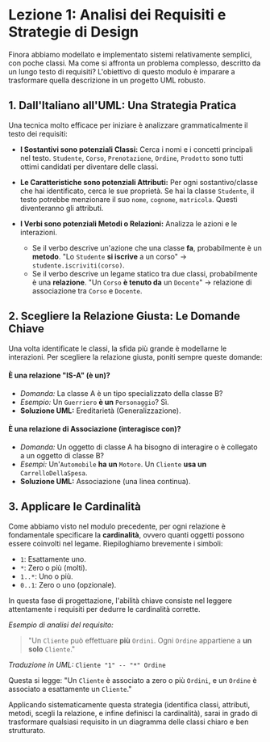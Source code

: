 # Lezione 1: Analisi dei Requisiti e Strategie di Design

Finora abbiamo modellato e implementato sistemi relativamente semplici, con poche classi. Ma come si affronta un problema complesso, descritto da un lungo testo di requisiti? L'obiettivo di questo modulo è imparare a trasformare quella descrizione in un progetto UML robusto.

## 1. Dall'Italiano all'UML: Una Strategia Pratica

Una tecnica molto efficace per iniziare è analizzare grammaticalmente il testo dei requisiti:

*   **I Sostantivi sono potenziali Classi:** Cerca i nomi e i concetti principali nel testo. `Studente`, `Corso`, `Prenotazione`, `Ordine`, `Prodotto` sono tutti ottimi candidati per diventare delle classi.

*   **Le Caratteristiche sono potenziali Attributi:** Per ogni sostantivo/classe che hai identificato, cerca le sue proprietà. Se hai la classe `Studente`, il testo potrebbe menzionare il suo `nome`, `cognome`, `matricola`. Questi diventeranno gli attributi.

*   **I Verbi sono potenziali Metodi o Relazioni:** Analizza le azioni e le interazioni.
    *   Se il verbo descrive un'azione che una classe **fa**, probabilmente è un **metodo**. "Lo `Studente` **si iscrive** a un corso" -> `studente.iscriviti(corso)`.
    *   Se il verbo descrive un legame statico tra due classi, probabilmente è una **relazione**. "Un `Corso` **è tenuto da** un `Docente`" -> relazione di associazione tra `Corso` e `Docente`.

## 2. Scegliere la Relazione Giusta: Le Domande Chiave

Una volta identificate le classi, la sfida più grande è modellarne le interazioni. Per scegliere la relazione giusta, poniti sempre queste domande:

#### **È una relazione "IS-A" (è un)?**
*   *Domanda:* La classe A è un tipo specializzato della classe B?
*   *Esempio:* Un `Guerriero` **è un** `Personaggio`? Sì.
*   **Soluzione UML:** Ereditarietà (Generalizzazione).

#### **È una relazione di Associazione (interagisce con)?**
*   *Domanda:* Un oggetto di classe A ha bisogno di interagire o è collegato a un oggetto di classe B?
*   *Esempi:* Un'`Automobile` **ha un** `Motore`. Un `Cliente` **usa un** `CarrelloDellaSpesa`.
*   **Soluzione UML:** Associazione (una linea continua).

## 3. Applicare le Cardinalità

Come abbiamo visto nel modulo precedente, per ogni relazione è fondamentale specificare la **cardinalità**, ovvero quanti oggetti possono essere coinvolti nel legame. Riepiloghiamo brevemente i simboli:

*   `1`: Esattamente uno.
*   `*`: Zero o più (molti).
*   `1..*`: Uno o più.
*   `0..1`: Zero o uno (opzionale).

In questa fase di progettazione, l'abilità chiave consiste nel leggere attentamente i requisiti per dedurre le cardinalità corrette.

*Esempio di analisi del requisito:*
> "Un `Cliente` può effettuare **più** `Ordini`. Ogni `Ordine` appartiene a **un solo** `Cliente`."

*Traduzione in UML:*
`Cliente "1" -- "*" Ordine`

Questa si legge: "Un `Cliente` è associato a zero o più `Ordini`, e un `Ordine` è associato a esattamente un `Cliente`."

Applicando sistematicamente questa strategia (identifica classi, attributi, metodi, scegli la relazione, e infine definisci la cardinalità), sarai in grado di trasformare qualsiasi requisito in un diagramma delle classi chiaro e ben strutturato.